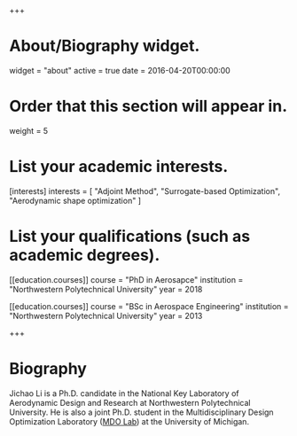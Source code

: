 +++
# About/Biography widget.
widget = "about"
active = true
date = 2016-04-20T00:00:00

# Order that this section will appear in.
weight = 5

# List your academic interests.
[interests]
  interests = [
    "Adjoint Method",
    "Surrogate-based Optimization",
    "Aerodynamic shape optimization"
  ]

# List your qualifications (such as academic degrees).
[[education.courses]]
  course = "PhD in Aerosapce"
  institution = "Northwestern Polytechnical University"
  year = 2018

[[education.courses]]
  course = "BSc in Aerospace Engineering"
  institution = "Northwestern Polytechnical University"
  year = 2013
 
+++

# Biography

Jichao Li is a Ph.D. candidate in the National Key Laboratory of Aerodynamic Design and Research at Northwestern Polytechnical University. 
He is also a joint Ph.D. student in the Multidisciplinary Design Optimization Laboratory ([MDO Lab](http://mdolab.engin.umich.edu)) at the University of Michigan.
<!--- 
His research is focused on multi-fidelity optimization using reduced-order model, surrogate model, machine learning techniques, and adjoint method.
-->

